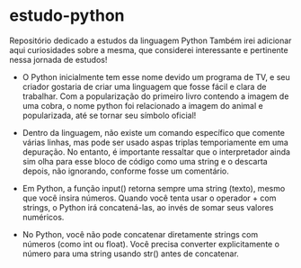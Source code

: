 # estudo-python
Repositório dedicado a estudos da linguagem Python
Também irei adicionar aqui curiosidades sobre a mesma, que considerei interessante e pertinente nessa jornada de estudos!

- O Python inicialmente tem esse nome devido um programa de TV, e seu criador gostaria de criar uma linguagem que fosse fácil e clara de trabalhar. Com a popularização do primeiro livro contendo a imagem de uma cobra, o nome python foi relacionado a imagem do animal e popularizada, até se tornar seu símbolo oficial!

- Dentro da linguagem, não existe um comando específico que comente várias linhas, mas pode ser usado aspas triplas temporiamente em uma depuração. No entanto, é importante ressaltar que o interpretador ainda sim olha para esse bloco de código como uma string e o descarta depois, não ignorando, conforme fosse um comentário.

- Em Python, a função input() retorna sempre uma string (texto), mesmo que você insira números. Quando você tenta usar o operador + com strings, o Python irá concatená-las, ao invés de somar seus valores numéricos.

- No Python, você não pode concatenar diretamente strings com números (como int ou float). Você precisa converter explicitamente o número para uma string usando str() antes de concatenar.